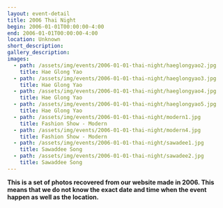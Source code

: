 ```yaml
---
layout: event-detail
title: 2006 Thai Night
begin: 2006-01-01T00:00:00-4:00
end: 2006-01-01T00:00:00-4:00
location: Unknown
short_description:  
gallery_description: 
images:
  - path: /assets/img/events/2006-01-01-thai-night/haeglongyao2.jpg
    title: Hae Glong Yao
  - path: /assets/img/events/2006-01-01-thai-night/haeglongyao3.jpg
    title: Hae Glong Yao
  - path: /assets/img/events/2006-01-01-thai-night/haeglongyao4.jpg
    title: Hae Glong Yao
  - path: /assets/img/events/2006-01-01-thai-night/haeglongyao5.jpg
    title: Hae Glong Yao
  - path: /assets/img/events/2006-01-01-thai-night/modern1.jpg
    title: Fashion Show - Modern
  - path: /assets/img/events/2006-01-01-thai-night/modern4.jpg
    title: Fashion Show - Modern
  - path: /assets/img/events/2006-01-01-thai-night/sawadee1.jpg
    title: Sawaddee Song
  - path: /assets/img/events/2006-01-01-thai-night/sawadee2.jpg
    title: Sawaddee Song
---
```


**This is a set of photos recovered from our website made in 2006. This means that we do not know the exact date and time when the event happen as well as the location.**

